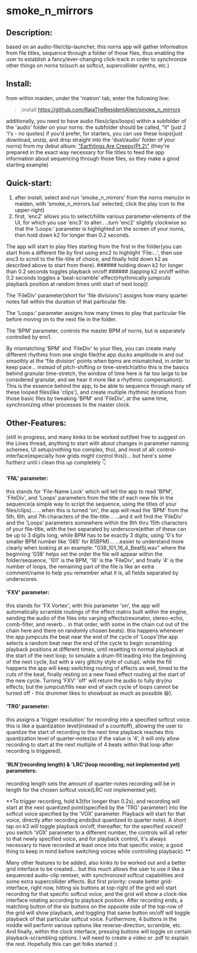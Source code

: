 # smoke_n_mirrors

## Description: 
based on an audio-file/clip-launcher, this norns app will gather information from file titles, sequence through a folder of those files, thus enabling the user to establish a fancy/ever-changing click-track in order to synchronize other things on norns to(such as softcut, supercollider synths, etc.)

## Install: 
from within maiden, under the 'matron' tab, enter the following line:
> ;install https://github.com/RajaTheResidentAlien/smoke_n_mirrors

   additionally, you need to have audio files(clips/loops) within a subfolder of the 'audio' folder on your norns: 
      the subfolder should be called, "ll" (just 2 'l's - no quotes)
if you'd prefer, for starters, you can use these loops(just download, unzip, and drop straight into the 'dust/audio' folder of your norns) from my debut album: ["Earthlings Are Creepy(Pt.2)"](http://rajarez.net/eac/ll.zip)
(they're prepared in the exact way necessary for file titles to feed the app information about sequencing through those files, so they make a good starting example)


## Quick-start:
1) after install, select and run 'smoke_n_mirrors' from the norns menu(or in maiden, with 'smoke_n_mirrors.lua' selected, click the play icon to the upper-right)
2) first, 'enc2' allows you to select/hilite various parameter-elements of the UI, for which you use 'enc3' to alter..
    ..turn 'enc2' slightly clockwise so that the 'Loops:' parameter is highlighted on the screen of your norns, then hold down k2 for longer than 0.2 seconds.

The app will start to play files starting from the first in the folder(you can start from a different file by first using enc2 to highlight 'File:...', then use enc3 to scroll to the file-title of choice, and finally hold down k2 as described above to start from there).
    ###### holding down k2 for longer than 0.2 seconds toggles playback on/off
    ###### (tapping k2 on/off within 0.2 seconds toggles a 'beat-scramble' effect(rhythmically jumpcuts playback position at random times until start of next loop))

The 'FileDiv' parameter(short for 'file divisions') assigns how many quarter notes fall within the duration of that particular file. 

The 'Loops:' parameter assigns how many times to play that particular file before moving on to the next file in the folder.

The 'BPM' parameter, controls the master BPM of norns, but is separately controlled by enc1.

By mismatching 'BPM' and 'FileDiv' to your files, you can create many different rhythms from one single file(the app ducks amplitude in and out smoothly at the 'file division' points when bpms are mismatched, in order to keep pace... instead of pitch-shifting or time-stretch(altho this is the basics behind granular time-stretch, the window of time here is far too large to be considered granular, and we hear it more like a rhythmic compensation)). This is the essence behind the app, to be able to sequence through many of these looped files(like 'clips'), and create multiple rhythmic iterations from those basic files by tweaking 'BPM' and 'FileDiv', at the same time, synchronizing other processes to the master clock.

## Other-Features:
(still in progress, and many kinks to be worked out(feel free to suggest on the Lines thread, anything to start with about changes in parameter naming schemes, UI setup(nothing too complex, tho), and most of all: control-interface(especially how grids might control this))... but here's some furtherz until i clean this up completely 👇
#### 'FNL' parameter: 
this stands for 'File-Name Lock' which will tell the app to read 'BPM', 'FileDiv', and 'Loops' parameters from the title of each new file in the sequence(a simple way to script the sequence, using the titles of your files/clips)... 
    ...when this is turned 'on', the app will read the 'BPM' from the 5th, 6th, and 7th characters of the file-title...
    ...and it will find the 'FileDiv' and the 'Loops' parameters somewhere within the 9th thru 15th characters of your file-title, with the two separated by underscore(either of these can be up to 3 digits long, while BPM has to be exactly 3 digits, using '0's for smaller BPM number like '085' for 85BPM)...
    ...easier to understand more clearly when looking at an example:
    "038_101_16_4_Beat5j.wav" where the beginning '038' helps set the order the file will appear within the folder/sequence, '101' is the BPM, '16' is the 'FileDiv', and finally '4' is the number of loops, the remaining part of the file is like an extra comment/name to help you remember what it is, all fields separated by underscores.
    
#### 'FXV' parameter:
this stands for 'FX Vortex'; with this parameter 'on', the app will automatically scramble routings of the effect matrix built within the engine, sending the audio of the files into varying effects(resonator, stereo-echo, comb-filter, and reverb... in that order, with some in the chain cut out of the chain here and there on randomly chosen beats). this happens whenever the app jumpcuts the beat near the end of the cycle of 'Loops'(the app selects a random beat near the end of the cycle to begin scrambling playback positions at different times, until resetting to normal playback at the start of the next loop; to simulate a drum-fill leading into the beginning of the next cycle, but with a very glitchy style of cutup). while the fill happens the app will keep switching routing of effects as well, timed to the cuts of the beat, finally resting on a new fixed effect routing at the start of the new cycle. Turning 'FXV' 'off' will return the audio to fully dry(no effects; but the jumpcut/fills near end of each cycle of loops cannot be turned off - this drummer likes to showboat as much as possible 😆).

#### 'TRG' parameter:
this assigns a 'trigger resolution' for recording into a specified softcut voice. this is like a quantization level(instead of a countoff), allowing the user to quantize the start of recording to the next time playback reaches this quantization level of quarter-notes(so if the value is '4', it will only allow recording to start at the next multiple of 4 beats within that loop after recording is triggered).

#### 'RLN'(recording length) & 'LRC'(loop recording; not implemented yet) parameters: 
recording length sets the amount of quarter-notes recording will be in length for the chosen softcut voice(LRC not implemented yet).

**To trigger recording, hold k3(for longer than 0.2s), and recording will start at the next quantized point(specified by the 'TRG' parameter) into the softcut voice specified by the 'VOX' parameter.
Playback will start for that voice, directly after recording ends(but quantized to quarter note). A short tap on k3 will toggle playback on/off, thereafter, for the specified voice(if you switch 'VOX' parameter to a different number, the controls will all refer to that newly specified voice, and for playback control, it's always necessary to have recorded at least once into that specific voice; a good thing to keep in mind before switching voices while controlling playback).
**

Many other features to be added, also kinks to be worked out and a better grid interface to be created... but this much allows the user to use it like a sequenced audio-clip remixer, with synchronized softcut capabilities and some extra supercollider effects. 
But first priority: create better grid-interface, right now, hitting six buttons at top-right of the grid will start recording for that specific softcut voice, and the grid will show a clock-like interface rotating according to playback position. After recording ends, a matching button of the six buttons on the opposite side of the top-row of the grid will show playback, and toggling that same button on/off will toggle playback of that particular softcut voice. Furthermore, 4 buttons in the middle will perform various options like reverse-direction, scramble, etc. And finally, within the clock interface, pressing buttons will toggle on certain playback-scrambling options. I will need to create a video or .pdf to explain the rest. Hopefully this can get folks started :)
